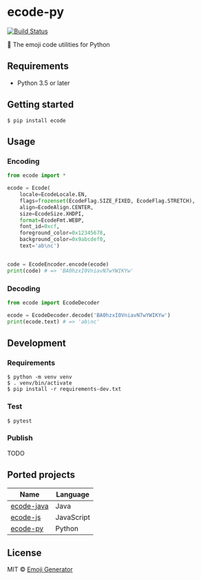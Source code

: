 # ecode-py
[![Build Status](https://travis-ci.com/emoji-gen/ecode-py.svg?branch=master)](https://travis-ci.com/emoji-gen/ecode-py)

:musical_score: The emoji code utilities for Python

## Requirements

- Python 3.5 or later

## Getting started

```shell script
$ pip install ecode
```

## Usage
### Encoding

```python
from ecode import *

ecode = Ecode(
    locale=EcodeLocale.EN,
    flags=frozenset(EcodeFlag.SIZE_FIXED, EcodeFlag.STRETCH),
    align=EcodeAlign.CENTER,
    size=EcodeSize.XHDPI,
    format=EcodeFmt.WEBP,
    font_id=0xcf,
    foreground_color=0x12345678,
    background_color=0x9abcdef0,
    text='ab\nc')


code = EcodeEncoder.encode(ecode)
print(code) # => 'BA0hzxI0VniavN7wYWIKYw'
```

### Decoding

```python
from ecode import EcodeDecoder

ecode = EcodeDecoder.decode('BA0hzxI0VniavN7wYWIKYw')
print(ecode.text) # => 'ab\nc'
```

## Development
### Requirements

```shell script
$ python -m venv venv
$ . venv/bin/activate
$ pip install -r requirements-dev.txt
```

### Test

```shell script
$ pytest
```

### Publish

TODO

## Ported projects

|Name|Language|
|---|---|
|[ecode-java](https://github.com/emoji-gen/ecode-java)|Java|
|[ecode-js](https://github.com/emoji-gen/ecode-js)|JavaScript|
|[ecode-py](https://github.com/emoji-gen/ecode-py)|Python|

## License

MIT &copy; [Emoji Generator](https://emoji-gen.ninja)

